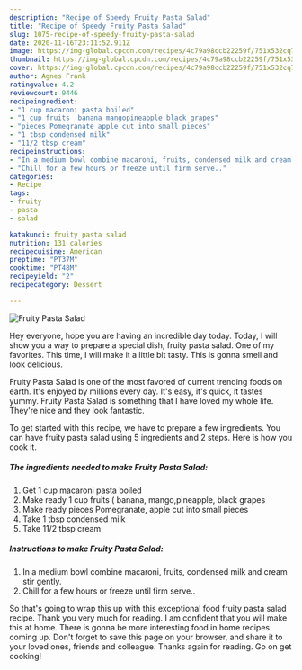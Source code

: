 ```yaml
---
description: "Recipe of Speedy Fruity Pasta Salad"
title: "Recipe of Speedy Fruity Pasta Salad"
slug: 1075-recipe-of-speedy-fruity-pasta-salad
date: 2020-11-16T23:11:52.911Z
image: https://img-global.cpcdn.com/recipes/4c79a98ccb22259f/751x532cq70/fruity-pasta-salad-recipe-main-photo.jpg
thumbnail: https://img-global.cpcdn.com/recipes/4c79a98ccb22259f/751x532cq70/fruity-pasta-salad-recipe-main-photo.jpg
cover: https://img-global.cpcdn.com/recipes/4c79a98ccb22259f/751x532cq70/fruity-pasta-salad-recipe-main-photo.jpg
author: Agnes Frank
ratingvalue: 4.2
reviewcount: 9446
recipeingredient:
- "1 cup macaroni pasta boiled"
- "1 cup fruits  banana mangopineapple black grapes"
- "pieces Pomegranate apple cut into small pieces"
- "1 tbsp condensed milk"
- "11/2 tbsp cream"
recipeinstructions:
- "In a medium bowl combine macaroni, fruits, condensed milk and cream stir gently."
- "Chill for a few hours or freeze until firm serve.."
categories:
- Recipe
tags:
- fruity
- pasta
- salad

katakunci: fruity pasta salad 
nutrition: 131 calories
recipecuisine: American
preptime: "PT37M"
cooktime: "PT48M"
recipeyield: "2"
recipecategory: Dessert

---
```



![Fruity Pasta Salad](https://img-global.cpcdn.com/recipes/4c79a98ccb22259f/751x532cq70/fruity-pasta-salad-recipe-main-photo.jpg)

Hey everyone, hope you are having an incredible day today. Today, I will show you a way to prepare a special dish, fruity pasta salad. One of my favorites. This time, I will make it a little bit tasty. This is gonna smell and look delicious.



Fruity Pasta Salad is one of the most favored of current trending foods on earth. It's enjoyed by millions every day. It's easy, it's quick, it tastes yummy. Fruity Pasta Salad is something that I have loved my whole life. They're nice and they look fantastic.


To get started with this recipe, we have to prepare a few ingredients. You can have fruity pasta salad using 5 ingredients and 2 steps. Here is how you cook it.

<!--inarticleads1-->

##### The ingredients needed to make Fruity Pasta Salad:

1. Get 1 cup macaroni pasta boiled
1. Make ready 1 cup fruits ( banana, mango,pineapple, black grapes
1. Make ready pieces Pomegranate, apple cut into small pieces
1. Take 1 tbsp condensed milk
1. Take 11/2 tbsp cream




<!--inarticleads2-->

##### Instructions to make Fruity Pasta Salad:

1. In a medium bowl combine macaroni, fruits, condensed milk and cream stir gently.
1. Chill for a few hours or freeze until firm serve..




So that's going to wrap this up with this exceptional food fruity pasta salad recipe. Thank you very much for reading. I am confident that you will make this at home. There is gonna be more interesting food in home recipes coming up. Don't forget to save this page on your browser, and share it to your loved ones, friends and colleague. Thanks again for reading. Go on get cooking!
